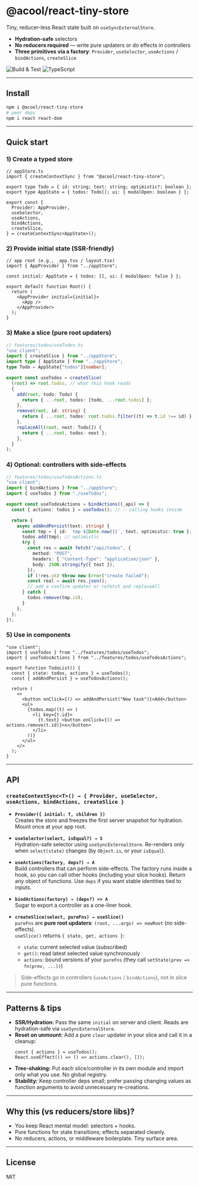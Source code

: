 # @acool/react-tiny-store

Tiny, reducer-less React state built on `useSyncExternalStore`.

- **Hydration-safe** selectors
- **No reducers required** — write pure updaters or do effects in controllers
- **Three primitives via a factory**: `Provider`, `useSelector`, `useActions` / `bindActions`, `createSlice`

![Build & Test](https://github.com/anirudhchintha95/react-tiny-store/actions/workflows/ci.yml/badge.svg)
![TypeScript](https://github.com/anirudhchintha95/react-tiny-store/actions/workflows/types.yml/badge.svg)

---

## Install

```bash
npm i @acool/react-tiny-store
# peer deps
npm i react react-dom
```

---

## Quick start

### 1) Create a typed store

```tsx
// appStore.ts
import { createContextSync } from "@acool/react-tiny-store";

export type Todo = { id: string; text: string; optimistic?: boolean };
export type AppState = { todos: Todo[]; ui: { modalOpen: boolean } };

export const {
  Provider: AppProvider,
  useSelector,
  useActions,
  bindActions,
  createSlice,
} = createContextSync<AppState>();
```

### 2) Provide initial state (SSR-friendly)

```tsx
// app root (e.g., _app.tsx / layout.tsx)
import { AppProvider } from "../appStore";

const initial: AppState = { todos: [], ui: { modalOpen: false } };

export default function Root() {
  return (
    <AppProvider initial={initial}>
      <App />
    </AppProvider>
  );
}
```

### 3) Make a slice (pure root updaters)

```ts
// features/todos/useTodos.ts
"use client";
import { createSlice } from "../appStore";
import type { AppState } from "../appStore";
type Todo = AppState["todos"][number];

export const useTodos = createSlice(
  (root) => root.todos, // what this hook reads
  {
    add(root, todo: Todo) {
      return { ...root, todos: [todo, ...root.todos] };
    },
    remove(root, id: string) {
      return { ...root, todos: root.todos.filter((t) => t.id !== id) };
    },
    replaceAll(root, next: Todo[]) {
      return { ...root, todos: next };
    },
  }
);
```

### 4) Optional: controllers with side-effects

```ts
// features/todos/useTodosActions.ts
"use client";
import { bindActions } from "../appStore";
import { useTodos } from "./useTodos";

export const useTodosActions = bindActions((_api) => {
  const { actions: todos } = useTodos(); // ✅ calling hooks inside

  return {
    async addAndPersist(text: string) {
      const tmp = { id: `tmp-${Date.now()}`, text, optimistic: true };
      todos.add(tmp); // optimistic
      try {
        const res = await fetch("/api/todos", {
          method: "POST",
          headers: { "Content-Type": "application/json" },
          body: JSON.stringify({ text }),
        });
        if (!res.ok) throw new Error("create failed");
        const real = await res.json();
        // add a confirm updater or refetch and replaceAll
      } catch {
        todos.remove(tmp.id);
      }
    },
  };
});
```

### 5) Use in components

```tsx
"use client";
import { useTodos } from "../features/todos/useTodos";
import { useTodosActions } from "../features/todos/useTodosActions";

export function TodoList() {
  const { state: todos, actions } = useTodos();
  const { addAndPersist } = useTodosActions();

  return (
    <>
      <button onClick={() => addAndPersist("New task")}>Add</button>
      <ul>
        {todos.map((t) => (
          <li key={t.id}>
            {t.text} <button onClick={() => actions.remove(t.id)}>x</button>
          </li>
        ))}
      </ul>
    </>
  );
}
```

---

## API

### `createContextSync<T>() → { Provider, useSelector, useActions, bindActions, createSlice }`

- **`Provider({ initial: T, children })`**  
  Creates the store and freezes the first server snapshot for hydration. Mount once at your app root.

- **`useSelector(select, isEqual?) → S`**  
  Hydration-safe selector using `useSyncExternalStore`. Re-renders only when `select(state)` changes (by `Object.is`, or your `isEqual`).

- **`useActions(factory, deps?) → A`**  
  Build controllers that can perform side-effects. The factory runs inside a hook, so you can call other hooks (including your slice hooks). Return any object of functions. Use `deps` if you want stable identities tied to inputs.

- **`bindActions(factory) → (deps?) => A`**  
  Sugar to export a controller as a one-liner hook.

- **`createSlice(select, pureFns) → useSlice()`**  
  `pureFns` are **pure root updaters**: `(root, ...args) => newRoot` (no side-effects).  
  `useSlice()` returns `{ state, get, actions }`:
  - `state`: current selected value (subscribed)
  - `get()`: read latest selected value synchronously
  - `actions`: bound versions of your `pureFns` (they call `setState(prev => fn(prev, ...))`)

> Side-effects go in controllers (`useActions` / `bindActions`), not in slice pure functions.

---

## Patterns & tips

- **SSR/Hydration:** Pass the same `initial` on server and client. Reads are hydration-safe via `useSyncExternalStore`.
- **Reset on unmount:** Add a pure `clear` updater in your slice and call it in a cleanup:
  ```tsx
  const { actions } = useTodos();
  React.useEffect(() => () => actions.clear(), []);
  ```
- **Tree-shaking:** Put each slice/controller in its own module and import only what you use. No global registry.
- **Stability:** Keep controller deps small; prefer passing changing values as function arguments to avoid unnecessary re-creations.

---

## Why this (vs reducers/store libs)?

- You keep React mental model: selectors + hooks.
- Pure functions for state transitions; effects separated cleanly.
- No reducers, actions, or middleware boilerplate. Tiny surface area.

---

## License

MIT
